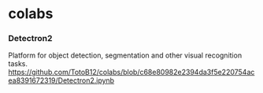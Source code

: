 # colabs

### Detectron2
Platform for object detection, segmentation and other visual recognition tasks.
https://github.com/TotoB12/colabs/blob/c68e80982e2394da3f5e220754acea8391672319/Detectron2.ipynb

